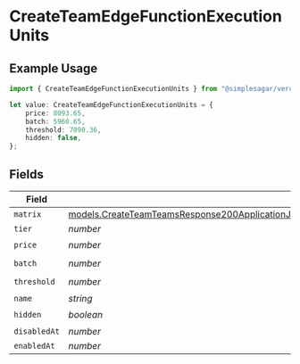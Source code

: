 # CreateTeamEdgeFunctionExecutionUnits

## Example Usage

```typescript
import { CreateTeamEdgeFunctionExecutionUnits } from "@simplesagar/vercel/models/createteamop.js";

let value: CreateTeamEdgeFunctionExecutionUnits = {
    price: 8093.65,
    batch: 5960.65,
    threshold: 7090.36,
    hidden: false,
};
```

## Fields

| Field                                                                                                                                                                                                                                    | Type                                                                                                                                                                                                                                     | Required                                                                                                                                                                                                                                 | Description                                                                                                                                                                                                                              |
| ---------------------------------------------------------------------------------------------------------------------------------------------------------------------------------------------------------------------------------------- | ---------------------------------------------------------------------------------------------------------------------------------------------------------------------------------------------------------------------------------------- | ---------------------------------------------------------------------------------------------------------------------------------------------------------------------------------------------------------------------------------------- | ---------------------------------------------------------------------------------------------------------------------------------------------------------------------------------------------------------------------------------------- |
| `matrix`                                                                                                                                                                                                                                 | [models.CreateTeamTeamsResponse200ApplicationJSONResponseBodyBillingInvoiceItemsEdgeFunctionExecutionUnitsMatrix](../models/createteamteamsresponse200applicationjsonresponsebodybillinginvoiceitemsedgefunctionexecutionunitsmatrix.md) | :heavy_minus_sign:                                                                                                                                                                                                                       | N/A                                                                                                                                                                                                                                      |
| `tier`                                                                                                                                                                                                                                   | *number*                                                                                                                                                                                                                                 | :heavy_minus_sign:                                                                                                                                                                                                                       | N/A                                                                                                                                                                                                                                      |
| `price`                                                                                                                                                                                                                                  | *number*                                                                                                                                                                                                                                 | :heavy_check_mark:                                                                                                                                                                                                                       | N/A                                                                                                                                                                                                                                      |
| `batch`                                                                                                                                                                                                                                  | *number*                                                                                                                                                                                                                                 | :heavy_check_mark:                                                                                                                                                                                                                       | N/A                                                                                                                                                                                                                                      |
| `threshold`                                                                                                                                                                                                                              | *number*                                                                                                                                                                                                                                 | :heavy_check_mark:                                                                                                                                                                                                                       | N/A                                                                                                                                                                                                                                      |
| `name`                                                                                                                                                                                                                                   | *string*                                                                                                                                                                                                                                 | :heavy_minus_sign:                                                                                                                                                                                                                       | N/A                                                                                                                                                                                                                                      |
| `hidden`                                                                                                                                                                                                                                 | *boolean*                                                                                                                                                                                                                                | :heavy_check_mark:                                                                                                                                                                                                                       | N/A                                                                                                                                                                                                                                      |
| `disabledAt`                                                                                                                                                                                                                             | *number*                                                                                                                                                                                                                                 | :heavy_minus_sign:                                                                                                                                                                                                                       | N/A                                                                                                                                                                                                                                      |
| `enabledAt`                                                                                                                                                                                                                              | *number*                                                                                                                                                                                                                                 | :heavy_minus_sign:                                                                                                                                                                                                                       | N/A                                                                                                                                                                                                                                      |